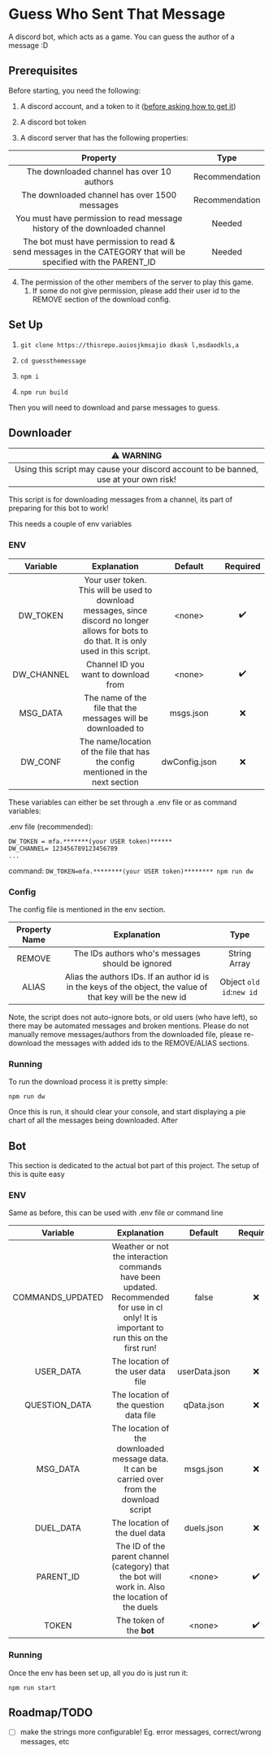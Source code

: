 # Guess Who Sent That Message

A discord bot, which acts as a game. You can guess the author of a message :D

## Prerequisites

Before starting, you need the following:

1. A discord account, and a token to it \([before asking how to get it](https://www.just-fucking-google.it/?s=how%20to%20get%20discord%20user%20token&e=fingerxyz)\)

2. A discord bot token

3. A discord server that has the following properties:

| Property | Type |
|:--:|:--:|
| The downloaded channel has over 10 authors | Recommendation |
| The downloaded channel has over 1500 messages | Recommendation |
| You must have permission to read message history of the downloaded channel | Needed |
| The bot must have permission to read & send messages in the CATEGORY that will be specified with the PARENT_ID | Needed |

4. The permission of the other members of the server to play this game. 
    1. If some do not give permission, please add their user id to the REMOVE section of the download config.

## Set Up

1. `git clone https://thisrepo.auiosjkmsajio dkask l,msdaodkls,a`

2. `cd guessthemessage`

3. `npm i`

4. `npm run build`

Then you will need to download and parse messages to guess. 


## Downloader

|                                  :warning: WARNING                                   |
|:------------------------------------------------------------------------------------:|
| Using this script may cause your discord account to be banned, use at your own risk! | 

This script is for downloading messages from a channel, its part of preparing for this bot to work!

This needs a couple of env variables

### ENV

|  Variable  |                                                                 Explanation                                                                  |    Default    | Required |
|:----------:|:--------------------------------------------------------------------------------------------------------------------------------------------:|:-------------:|:--------:|
|  DW_TOKEN  | Your user token. This will be used to download messages, since discord no longer allows for bots to do that. It is only used in this script. |   \<none\>    |  :heavy_check_mark:  |
| DW_CHANNEL |                                                     Channel ID you want to download from                                                     |   \<none\>    |  :heavy_check_mark:  |
|  MSG_DATA  |                                         The name of the file that the messages will be downloaded to                                         |   msgs.json   |   :x:    |
|  DW_CONF   |                               The name/location of the file that has the config mentioned in the next section                                | dwConfig.json |   :x:    |

These variables can either be set through a .env file or as command variables:

.env file (recommended):

```
DW_TOKEN = mfa.*******(your USER token)******
DW_CHANNEL= 123456789123456789
...
```

command: `DW_TOKEN=mfa.********(your USER token)******** npm run dw`

### Config

The config file is mentioned in the env section.

| Property Name |                                                  Explanation                                                  |           Type           |
|:-------------:|:-------------------------------------------------------------------------------------------------------------:|:------------------------:|
|    REMOVE     |                               The IDs authors who's messages should be ignored                                |       String Array       |
|     ALIAS     | Alias the authors IDs. If an author id is in the keys of the object, the value of that key will be the new id | Object `old id`:`new id` |

Note, the script does not auto-ignore bots, or old users (who have left), so there may be automated messages and broken mentions. Please do not manually remove messages/authors from the downloaded file, please re-download the messages with added ids to the REMOVE/ALIAS sections. 

### Running

To run the download process it is pretty simple:

`npm run dw`

Once this is run, it should clear your console, and start displaying a pie chart of all the messages being downloaded. After 

##  Bot

This section is dedicated to the actual bot part of this project. The setup of this is quite easy

### ENV

Same as before, this can be used with .env file or command line

|     Variable     |                                                               Explanation                                                                |    Default    |      Required      |
|:----------------:|:----------------------------------------------------------------------------------------------------------------------------------------:|:-------------:|:------------------:|
| COMMANDS_UPDATED | Weather or not the interaction commands have been updated. Recommended for use in cl only! It is important to run this on the first run! |     false     |        :x:         |
|    USER_DATA     |                                                    The location of the user data file                                                    | userData.json |        :x:         |
|  QUESTION_DATA   |                                                  The location of the question data file                                                  |  qData.json   |        :x:         |
|     MSG_DATA     |                       The location of the downloaded message data. It can be carried over from the download script                       |   msgs.json   |        :x:         |
|    DUEL_DATA     |                                                      The location of the duel data                                                       |  duels.json   |        :x:         |
|    PARENT_ID     |                    The ID of the parent channel (category) that the bot will work in. Also the location of the duels                     |   \<none\>    | :heavy_check_mark: |
|      TOKEN       |                                                         The token of the **bot**                                                         |   \<none\>    | :heavy_check_mark: |

### Running

Once the env has been set up, all you do is just run it:

`npm run start`

## Roadmap/TODO

- [ ] make the strings more configurable! Eg. error messages, correct/wrong messages, etc